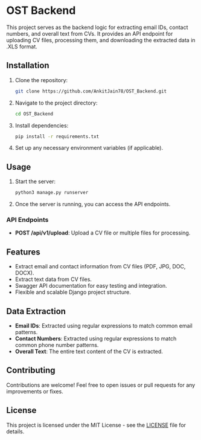 # OST Backend

This project serves as the backend logic for extracting email IDs, contact numbers, and overall text from CVs. It provides an API endpoint for uploading CV files, processing them, and downloading the extracted data in .XLS format.

## Installation

1. Clone the repository:

   ```bash
   git clone https://github.com/AnkitJain78/OST_Backend.git
   ```

2. Navigate to the project directory:

   ```bash
   cd OST_Backend
   ```

3. Install dependencies:

   ```bash
   pip install -r requirements.txt
   ```

4. Set up any necessary environment variables (if applicable).

## Usage

1. Start the server:

   ```bash
   python3 manage.py runserver
   ```

2. Once the server is running, you can access the API endpoints.

### API Endpoints

- **POST /api/v1/upload**: Upload a CV file or multiple files for processing.

## Features

- Extract email and contact information from CV files (PDF, JPG, DOC, DOCX).
- Extract text data from CV files.
- Swagger API documentation for easy testing and integration.
- Flexible and scalable Django project structure.

## Data Extraction

- **Email IDs**: Extracted using regular expressions to match common email patterns.
- **Contact Numbers**: Extracted using regular expressions to match common phone number patterns.
- **Overall Text**: The entire text content of the CV is extracted.

## Contributing

Contributions are welcome! Feel free to open issues or pull requests for any improvements or fixes.

## License

This project is licensed under the MIT License - see the [LICENSE](LICENSE) file for details.
